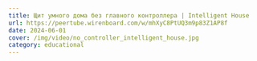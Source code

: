 ```yaml
---
title: Щит умного дома без главного контроллера | Intelligent House
url: https://peertube.wirenboard.com/w/mhXyC8PtUQ3m9p83Z1AP8f
date: 2024-06-01
cover: /img/video/no_controller_intelligent_house.jpg
category: educational
---
```

